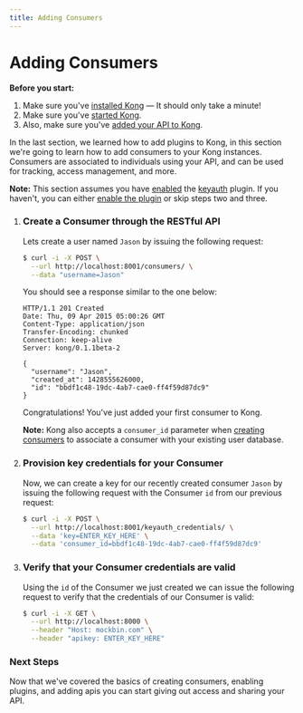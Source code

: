 ```yaml
---
title: Adding Consumers
---
```


# Adding Consumers

<div class="alert alert-warning">
  <strong>Before you start:</strong>
  <ol>
    <li>Make sure you've <a href="/install/">installed Kong</a> &mdash; It should only take a minute!</li>
    <li>Make sure you've <a href="/docs/{{page.kong_version}}/getting-started/quickstart">started Kong</a>.</li>
    <li>Also, make sure you've <a href="/docs/{{page.kong_version}}/getting-started/adding-your-api">added your API to Kong</a>.</li>
  </ol>
</div>

In the last section, we learned how to add plugins to Kong, in this section we're going to learn how to add consumers to your Kong instances. Consumers are associated to individuals using your API, and can be used for tracking, access management, and more.

**Note:** This section assumes you have [enabled][enabling-plugins] the [keyauth][keyauth] plugin. If you haven't, you can either [enable the plugin][enabling-plugins] or skip steps two and three.

1. ### Create a Consumer through the RESTful API

    Lets create a user named `Jason` by issuing the following request:

    ```bash
    $ curl -i -X POST \
      --url http://localhost:8001/consumers/ \
      --data "username=Jason"
    ```

    You should see a response similar to the one below:

    ```http
    HTTP/1.1 201 Created
    Date: Thu, 09 Apr 2015 05:00:26 GMT
    Content-Type: application/json
    Transfer-Encoding: chunked
    Connection: keep-alive
    Server: kong/0.1.1beta-2

    {
      "username": "Jason",
      "created_at": 1428555626000,
      "id": "bbdf1c48-19dc-4ab7-cae0-ff4f59d87dc9"
    }
    ```

    Congratulations! You've just added your first consumer to Kong.

    **Note:** Kong also accepts a `consumer_id` parameter when [creating consumers][API-consumers] to associate a consumer with your existing user database.

2. ### Provision key credentials for your Consumer

    Now, we can create a key for our recently created consumer `Jason` by issuing the following request with the Consumer `id` from our previous request:

    ```bash
    $ curl -i -X POST \
      --url http://localhost:8001/keyauth_credentials/ \
      --data 'key=ENTER_KEY_HERE' \
      --data 'consumer_id=bbdf1c48-19dc-4ab7-cae0-ff4f59d87dc9'
    ```

3. ### Verify that your Consumer credentials are valid

    Using the `id` of the Consumer we just created we can issue the following request to verify that the credentials of our Consumer is valid:

    ```bash
    $ curl -i -X GET \
      --url http://localhost:8000 \
      --header "Host: mockbin.com" \
      --header "apikey: ENTER_KEY_HERE"
    ```

### Next Steps

Now that we've covered the basics of creating consumers, enabling plugins, and adding apis you can start giving out access and sharing your API.

[mockbin]: https://mockbin.com
[CLI]: /docs/{{page.kong_version}}/cli
[API]: /docs/{{page.kong_version}}/admin-api
[API-consumers]: /docs/{{page.kong_version}}/admin-api#create-consumer
[keyauth]: /plugins/key-authentication
[configuration]: /docs/{{page.kong_version}}/configuration
[migrations]: /docs/{{page.kong_version}}/migrations
[quickstart]: /docs/{{page.kong_version}}/getting-started/quickstart
[enabling-plugins]: /docs/{{page.kong_version}}/getting-started/enabling-plugins
[adding-consumers]: /docs/{{page.kong_version}}/getting-started/adding-consumers
